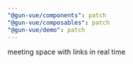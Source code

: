 ```yaml
---
"@gun-vue/components": patch
"@gun-vue/composables": patch
"@gun-vue/demo": patch
---
```


meeting space with links in real time
